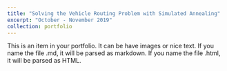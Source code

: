 ```yaml
---
title: "Solving the Vehicle Routing Problem with Simulated Annealing"
excerpt: "October - November 2019"
collection: portfolio
---
```


This is an item in your portfolio. It can be have images or nice text. If you name the file .md, it will be parsed as markdown. If you name the file .html, it will be parsed as HTML. 
